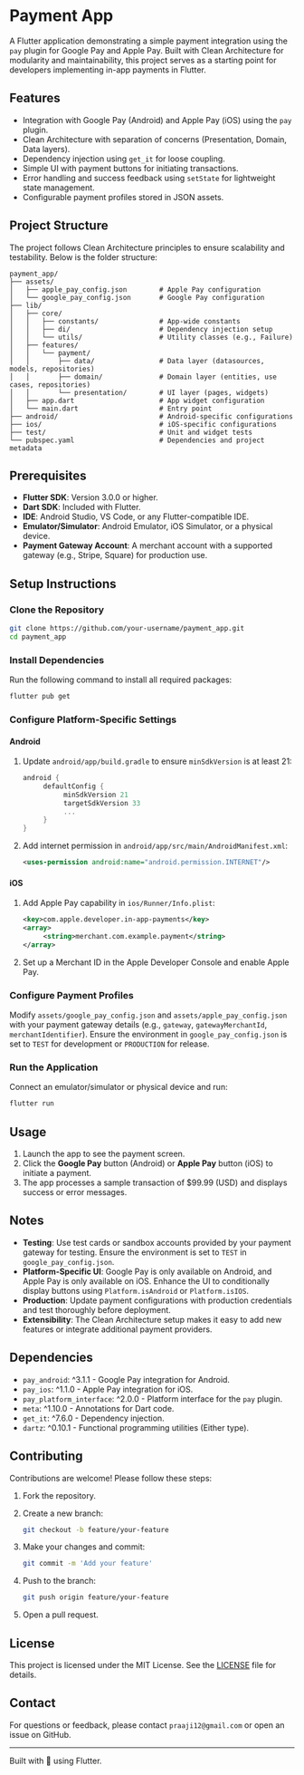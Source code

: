 # Payment App

A Flutter application demonstrating a simple payment integration using the `pay` plugin for Google Pay and Apple Pay. Built with Clean Architecture for modularity and maintainability, this project serves as a starting point for developers implementing in-app payments in Flutter.

## Features

- Integration with Google Pay (Android) and Apple Pay (iOS) using the `pay` plugin.
- Clean Architecture with separation of concerns (Presentation, Domain, Data layers).
- Dependency injection using `get_it` for loose coupling.
- Simple UI with payment buttons for initiating transactions.
- Error handling and success feedback using `setState` for lightweight state management.
- Configurable payment profiles stored in JSON assets.

## Project Structure

The project follows Clean Architecture principles to ensure scalability and testability. Below is the folder structure:

```
payment_app/
├── assets/
│   ├── apple_pay_config.json        # Apple Pay configuration
│   └── google_pay_config.json       # Google Pay configuration
├── lib/
│   ├── core/
│   │   ├── constants/               # App-wide constants
│   │   ├── di/                      # Dependency injection setup
│   │   └── utils/                   # Utility classes (e.g., Failure)
│   ├── features/
│   │   └── payment/
│   │       ├── data/                # Data layer (datasources, models, repositories)
│   │       ├── domain/              # Domain layer (entities, use cases, repositories)
│   │       └── presentation/        # UI layer (pages, widgets)
│   ├── app.dart                     # App widget configuration
│   └── main.dart                    # Entry point
├── android/                         # Android-specific configurations
├── ios/                             # iOS-specific configurations
├── test/                            # Unit and widget tests
└── pubspec.yaml                     # Dependencies and project metadata
```

## Prerequisites

- **Flutter SDK**: Version 3.0.0 or higher.
- **Dart SDK**: Included with Flutter.
- **IDE**: Android Studio, VS Code, or any Flutter-compatible IDE.
- **Emulator/Simulator**: Android Emulator, iOS Simulator, or a physical device.
- **Payment Gateway Account**: A merchant account with a supported gateway (e.g., Stripe, Square) for production use.

## Setup Instructions

### Clone the Repository

```bash
git clone https://github.com/your-username/payment_app.git
cd payment_app
```

### Install Dependencies

Run the following command to install all required packages:

```bash
flutter pub get
```

### Configure Platform-Specific Settings

#### Android

1. Update `android/app/build.gradle` to ensure `minSdkVersion` is at least 21:

    ```gradle
    android {
         defaultConfig {
              minSdkVersion 21
              targetSdkVersion 33
              ...
         }
    }
    ```

2. Add internet permission in `android/app/src/main/AndroidManifest.xml`:

    ```xml
    <uses-permission android:name="android.permission.INTERNET"/>
    ```

#### iOS

1. Add Apple Pay capability in `ios/Runner/Info.plist`:

    ```xml
    <key>com.apple.developer.in-app-payments</key>
    <array>
         <string>merchant.com.example.payment</string>
    </array>
    ```

2. Set up a Merchant ID in the Apple Developer Console and enable Apple Pay.

### Configure Payment Profiles

Modify `assets/google_pay_config.json` and `assets/apple_pay_config.json` with your payment gateway details (e.g., `gateway`, `gatewayMerchantId`, `merchantIdentifier`). Ensure the environment in `google_pay_config.json` is set to `TEST` for development or `PRODUCTION` for release.

### Run the Application

Connect an emulator/simulator or physical device and run:

```bash
flutter run
```

## Usage

1. Launch the app to see the payment screen.
2. Click the **Google Pay** button (Android) or **Apple Pay** button (iOS) to initiate a payment.
3. The app processes a sample transaction of $99.99 (USD) and displays success or error messages.

## Notes

- **Testing**: Use test cards or sandbox accounts provided by your payment gateway for testing. Ensure the environment is set to `TEST` in `google_pay_config.json`.
- **Platform-Specific UI**: Google Pay is only available on Android, and Apple Pay is only available on iOS. Enhance the UI to conditionally display buttons using `Platform.isAndroid` or `Platform.isIOS`.
- **Production**: Update payment configurations with production credentials and test thoroughly before deployment.
- **Extensibility**: The Clean Architecture setup makes it easy to add new features or integrate additional payment providers.

## Dependencies

- `pay_android`: ^3.1.1 - Google Pay integration for Android.
- `pay_ios`: ^1.1.0 - Apple Pay integration for iOS.
- `pay_platform_interface`: ^2.0.0 - Platform interface for the `pay` plugin.
- `meta`: ^1.10.0 - Annotations for Dart code.
- `get_it`: ^7.6.0 - Dependency injection.
- `dartz`: ^0.10.1 - Functional programming utilities (Either type).

## Contributing

Contributions are welcome! Please follow these steps:

1. Fork the repository.
2. Create a new branch:

    ```bash
    git checkout -b feature/your-feature
    ```

3. Make your changes and commit:

    ```bash
    git commit -m 'Add your feature'
    ```

4. Push to the branch:

    ```bash
    git push origin feature/your-feature
    ```

5. Open a pull request.

## License

This project is licensed under the MIT License. See the [LICENSE](LICENSE) file for details.

## Contact

For questions or feedback, please contact `praaji12@gmail.com` or open an issue on GitHub.

---

Built with 💙 using Flutter.
